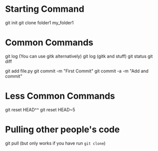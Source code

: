 Starting Command
================

git init
git clone folder1 my_folder1

Common Commands
===============

git log (You can use gitk alternatively)
git log (gitk and stuff)
git status
git diff

git add file.py
git commit -m "First Commit"
git commit -a -m "Add and commit"

Less Common Commands
====================

git reset HEAD^^
git reset HEAD~5

Pulling other people's code
===========================

git pull (but only works if you have run `git clone`)
